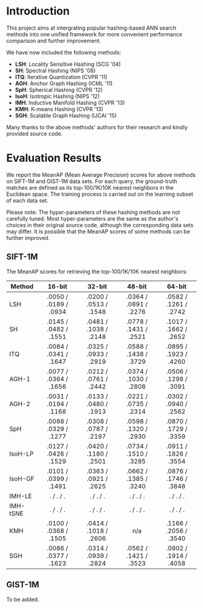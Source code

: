 # Introduction

This project aims at intergrating popular hashing-based ANN search methods into one unified framework for more convenient performance comparison and further improvement.

We have now included the following methods:

* **LSH**: Locality Sensitive Hashing (SCG '04)
* **SH**: Spectral Hashing (NIPS '08)
* **ITQ**: Iterative Quantization (CVPR '11)
* **AGH**: Anchor Graph Hashing (ICML '11)
* **SpH**: Spherical Hashing (CVPR '12)
* **IsoH**: Isotropic Hashing (NIPS '12)
* **IMH**: Inductive Manifold Hashing (CVPR '13)
* **KMH**: K-means Hashing (CVPR '13)
* **SGH**: Scalable Graph Hashing (IJCAI '15)

Many thanks to the above methods' authors for their research and kindly provided source code.

# Evaluation Results

We report the MeanAP (Mean Average Precision) scores for above methods on SIFT-1M and GIST-1M data sets. For each query, the ground-truth matches are defined as its top-100/1K/10K nearest neighbors in the Euclidean space. The training process is carried out on the learning subset of each data set.

Please note: The hyper-parameters of these hashing methods are not carefully tuned. Most hyper-parameters are the same as the author's choices in their original source code, although the corresponding data sets may differ. It is possible that the MeanAP scores of some methods can be further improved.

## SIFT-1M

The MeanAP scores for retrieving the top-100/1K/10K nearest neighbors:

| Method | 16-bit                | 32-bit                | 48-bit                | 64-bit                |
|--------|:---------------------:|:---------------------:|:---------------------:|:---------------------:|
|LSH     | .0050 / .0189 / .0934 | .0200 / .0513 / .1548 | .0364 / .0891 / .2276 | .0582 / .1261 / .2742 |
|SH      | .0145 / .0482 / .1551 | .0481 / .1038 / .2148 | .0778 / .1431 / .2521 | .1017 / .1662 / .2652 |
|ITQ     | .0084 / .0341 / .1647 | .0325 / .0933 / .2919 | .0588 / .1438 / .3729 | .0895 / .1923 / .4260 |
|AGH-1   | .0077 / .0364 / .1656 | .0212 / .0761 / .2442 | .0374 / .1030 / .2808 | .0506 / .1298 / .3091 |
|AGH-2   | .0031 / .0194 / .1168 | .0133 / .0480 / .1913 | .0221 / .0735 / .2314 | .0302 / .0940 / .2562 |
|SpH     | .0088 / .0329 / .1277 | .0308 / .0787 / .2197 | .0598 / .1320 / .2930 | .0870 / .1729 / .3359 |
|IsoH-LP | .0127 / .0426 / .1529 | .0420 / .1180 / .2501 | .0734 / .1510 / .3285 | .0911 / .1826 / .3554 |
|IsoH-GF | .0101 / .0399 / .1491 | .0363 / .0921 / .2625 | .0662 / .1385 / .3240 | .0876 / .1746 / .3848 |
|IMH-LE  | . / . / . | . / . / . | . / . / . | . / . / . |
|IMH-tSNE| . / . / . | . / . / . | . / . / . | . / . / . |
|KMH     | .0100 / .0368 / .1505 | .0414 / .1018 / .2606 | n/a                   | .1166 / .2056 / .3540 |
|SGH     | .0086 / .0377 / .1623 | .0314 / .0939 / .2824 | .0562 / .1421 / .3523 | .0902 / .1914 / .4058 |

## GIST-1M

To be added.
